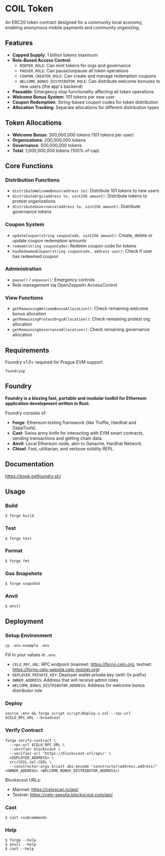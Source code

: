 # COIL Token

An ERC20 token contract designed for a community local economy, enabling anonymous mobile payments and community organizing.

## Features

- **Capped Supply**: 1 billion tokens maximum
- **Role-Based Access Control**: 
  - `MINTER_ROLE`: Can mint tokens for orgs and governance
  - `PAUSER_ROLE`: Can pause/unpause all token operations
  - `COUPON_CREATOR_ROLE`: Can create and manage redemption coupons
  - `WELCOME_BONUS_DISTRIBUTOR_ROLE`: Can distribute welcome bonuses to new users (the app's backend)
- **Pausable**: Emergency stop functionality affecting all token operations
- **Welcome Bonus System**: 101 tokens per new user
- **Coupon Redemption**: String-based coupon codes for token distribution
- **Allocation Tracking**: Separate allocations for different distribution types

## Token Allocations

- **Welcome Bonus**: 300,000,000 tokens (101 tokens per user)
- **Organizations**: 200,000,000 tokens
- **Governance**: 500,000,000 tokens
- **Total**: 1,000,000,000 tokens (100% of cap)

## Core Functions

### Distribution Functions
- `distributeWelcomeBonus(address to)`: Distribute 101 tokens to new users
- `distributeOrgs(address to, uint256 amount)`: Distribute tokens to protest organizations
- `distributeGovernance(address to, uint256 amount)`: Distribute governance tokens

### Coupon System
- `updateCoupon(string couponCode, uint256 amount)`: Create, delete or update coupon redemption amounts
- `redeem(string couponCode)`: Redeem coupon code for tokens
- `hasRedeemedCoupon(string couponCode, address user)`: Check if user has redeemed coupon

### Administration
- `pause()` / `unpause()`: Emergency controls
- Role management via OpenZeppelin AccessControl

### View Functions
- `getRemainingWelcomeBonusAllocation()`: Check remaining welcome bonus allocation
- `getRemainingProtestOrgsAllocation()`: Check remaining protest org allocation
- `getRemainingGovernanceAllocation()`: Check remaining governance allocation


## Requirements

Foundry v1.0+ required for Prague EVM support.

```shell
foundryup
```

## Foundry

**Foundry is a blazing fast, portable and modular toolkit for Ethereum application development written in Rust.**

Foundry consists of:

-   **Forge**: Ethereum testing framework (like Truffle, Hardhat and DappTools).
-   **Cast**: Swiss army knife for interacting with EVM smart contracts, sending transactions and getting chain data.
-   **Anvil**: Local Ethereum node, akin to Ganache, Hardhat Network.
-   **Chisel**: Fast, utilitarian, and verbose solidity REPL.

## Documentation

https://book.getfoundry.sh/

## Usage

### Build

```shell
$ forge build
```

### Test

```shell
$ forge test
```

### Format

```shell
$ forge fmt
```

### Gas Snapshots

```shell
$ forge snapshot
```

### Anvil

```shell
$ anvil
```

## Deployment

### Setup Environment
```shell
cp .env.example .env
```

Fill in your values in `.env`:
- `CELO_RPC_URL`: RPC endpoint (mainnet: https://forno.celo.org, testnet: https://forno.celo-sepolia.celo-testnet.org)
- `DEPLOYER_PRIVATE_KEY`: Deployer wallet private key (with 0x prefix)
- `OWNER_ADDRESS`: Address that will receive admin roles
- `WELCOME_BONUS_DISTRIBUTOR_ADDRESS`: Address for welcome bonus distributor role

### Deploy
```shell
source .env && forge script script/Deploy.s.sol --rpc-url $CELO_RPC_URL --broadcast
```

### Verify Contract
```shell
forge verify-contract \
  --rpc-url $CELO_RPC_URL \
  --verifier blockscout \
  --verifier-url 'https://blockscout-url/api/' \
  <DEPLOYED_ADDRESS> \
  src/COIL.sol:COIL \
  --constructor-args $(cast abi-encode "constructor(address,address)" <OWNER_ADDRESS> <WELCOME_BONUS_DISTRIBUTOR_ADDRESS>)
```

Blockscout URLs:
- Mainnet: https://celoscan.io/api/
- Testnet: https://celo-sepolia.blockscout.com/api/

### Cast

```shell
$ cast <subcommand>
```

### Help

```shell
$ forge --help
$ anvil --help
$ cast --help
```
